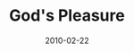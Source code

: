 ---
layout: music 
title: "God's Pleasure"
date: 2010-02-22 
description: "Music from the FREE Journey"
audio: "http://s3.amazonaws.com/crossroads-media/music/audio/s%20Pleasure.mp3"
audio-duration: "03:11"
src: "http://s3.amazonaws.com/crossroads-media/images/DefaultVideoImage.jpg"
---